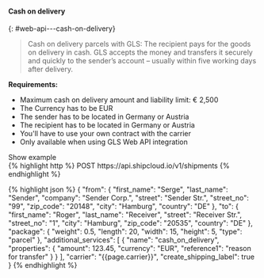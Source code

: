 #### Cash on delivery
{: #web-api---cash-on-delivery}

> Cash on delivery parcels with GLS: The recipient pays for the goods on delivery in cash. GLS
> accepts the money and transfers it securely and quickly to the sender’s account – usually within
> five working days after delivery.

__Requirements:__

- Maximum cash on delivery amount and liability limit: € 2,500
- The Currency has to be EUR
- The sender has to be located in Germany or Austria
- The recipient has to be located in Germany or Austria
- You'll have to use your own contract with the carrier
- Only available when using GLS Web API integration

<a class="btn btn-primary" type="button" data-toggle="collapse" data-target="#{{include.carrier_interface}}_cash_on_delivery_togglebox_collapsable" aria-expanded="false" aria-controls="collapseExample">
  Show example
</a>

<div id="{{include.carrier_interface}}_cash_on_delivery_togglebox_collapsable" class="panel-collapse collapse">
<div class="well">
{% highlight http %}
POST https://api.shipcloud.io/v1/shipments
{% endhighlight %}

{% highlight json %}
{
  "from": {
    "first_name": "Serge",
    "last_name": "Sender",
    "company": "Sender Corp.",
    "street": "Sender Str.",
    "street_no": "99",
    "zip_code": "20148",
    "city": "Hamburg",
    "country": "DE"
  },
  "to": {
    "first_name": "Roger",
    "last_name": "Receiver",
    "street": "Receiver Str.",
    "street_no": "1",
    "city": "Hamburg",
    "zip_code": "20535",
    "country": "DE"
  },
  "package": {
    "weight": 0.5,
    "length": 20,
    "width": 15,
    "height": 5,
    "type": "parcel"
  },
  "additional_services": [
    {
      "name": "cash_on_delivery",
      "properties": {
        "amount": 123.45,
        "currency": "EUR",
        "reference1": "reason for transfer"
      }
    }
  ],
  "carrier": "{{page.carrier}}",
  "create_shipping_label": true
}
{% endhighlight %}
</div>
</div>
